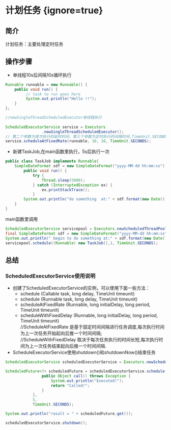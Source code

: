 # 计划任务 {ignore=true}


## 简介
计划任务：主要处理定时任务

## 操作步骤  
* 单线程10s后间隔10s循环执行  

```java
Runnable runnable = new Runnable() {    
    public void run() {    
         // task to run goes here    
         System.out.println("Hello !!");    
    }    
}; 
```  

```java  
//newSingleThreadScheduledExecutor单线程执行
 
ScheduledExecutorService service = Executors    
                .newSingleThreadScheduledExecutor();    
// 第二个参数为首次执行的延时时间，第三个参数为定时执行的间隔时间,TimeUnit.SECONDS:时间单位为秒，TimeUnit.MINUTES：单位为分钟,TimeUnit.HOURS：单位为小时,TimeUnit.DAYS:单位为天
service.scheduleAtFixedRate(runnable, 10, 10, TimeUnit.SECONDS);   
```  
* 新建TaskJob,在main函数里执行，5s后执行一次  

```java
public class TaskJob implements Runnable{
	SimpleDateFormat sdf = new SimpleDateFormat("yyyy-MM-dd hh:mm:ss");  
	    public void run() {  
	        try {  
	            Thread.sleep(5000);  
	        } catch (InterruptedException ex) {  
	            ex.printStackTrace();  
	        }  
	    System.out.println("do something  at:" + sdf.format(new Date()));  
	} 
}
```  
main函数里调用  

```java
ScheduledExecutorService servicepool = Executors.newScheduledThreadPool(5);    
final SimpleDateFormat sdf = new SimpleDateFormat("yyyy-MM-dd hh:mm:ss");  
System.out.println(" begin to do something at:" + sdf.format(new Date()));  
servicepool.schedule((Runnable) new TaskJob(),1, TimeUnit.SECONDS);  
```  
## 总结  

### ScheduledExecutorService使用说明  

* 创建了ScheduledExecutorService的实例，可以使用下面一些方法：  
  * schedule (Callable task, long delay, TimeUnit timeunit)
  * schedule (Runnable task, long delay, TimeUnit timeunit)
  * scheduleAtFixedRate (Runnable, long initialDelay, long period, TimeUnit timeunit)
  * scheduleWithFixedDelay (Runnable, long initialDelay, long period, TimeUnit timeunit)  
  //ScheduleAtFixedRate 是基于固定时间间隔进行任务调度,每次执行时间为上一次任务开始起向后推一个时间间隔;  
  //ScheduleWithFixedDelay 取决于每次任务执行的时间长短,每次执行时间为上一次任务结束起向后推一个时间间隔.
* ScheduleExecutorService使用shutdown()和shutdownNow()结束任务  

```java
ScheduledExecutorService scheduledExecutorService = Executors.newScheduledThreadPool(5);

ScheduledFuture<?> scheduledFuture = scheduledExecutorService.schedule(new Callable<Object>() {
                public Object call() throws Exception {
                    System.out.println("Executed!");
                    return "Called!";
                }
            },
            5,
            TimeUnit.SECONDS);

System.out.println("result = " + scheduledFuture.get());

scheduledExecutorService.shutdown();
```
